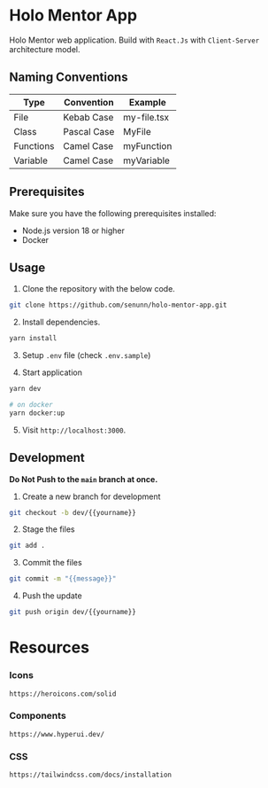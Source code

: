 # Holo Mentor App

Holo Mentor web application. Build with `React.Js` with `Client-Server` architecture model.

## Naming Conventions

| Type      | Convention  | Example     |
| --------- | ----------- | ----------- |
| File      | Kebab Case  | my-file.tsx |
| Class     | Pascal Case | MyFile      |
| Functions | Camel Case  | myFunction  |
| Variable  | Camel Case  | myVariable  |

## Prerequisites

Make sure you have the following prerequisites installed:

-   Node.js version 18 or higher
-   Docker

## Usage

1. Clone the repository with the below code.

```bash
git clone https://github.com/senunn/holo-mentor-app.git
```

2. Install dependencies.

```bash
yarn install
```

3. Setup `.env` file (check `.env.sample`)

4. Start application

```bash
yarn dev

# on docker
yarn docker:up
```

5. Visit `http://localhost:3000`.

## Development

**Do Not Push to the `main` branch at once.**

1. Create a new branch for development

```bash
git checkout -b dev/{{yourname}}
```

2. Stage the files

```bash
git add .
```

3. Commit the files

```bash
git commit -m "{{message}}"
```

4. Push the update

```bash
git push origin dev/{{yourname}}
```

# Resources

### Icons

```http
https://heroicons.com/solid
```

### Components

```http
https://www.hyperui.dev/
```

### CSS

```http
https://tailwindcss.com/docs/installation
```
